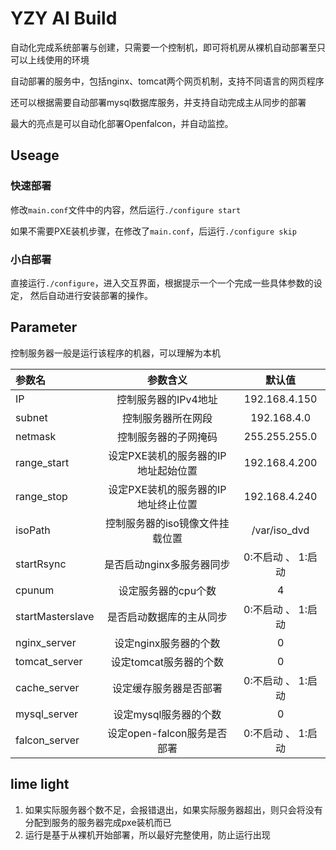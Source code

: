 YZY AI Build
===

自动化完成系统部署与创建，只需要一个控制机，即可将机房从裸机自动部署至只可以上线使用的环境

自动部署的服务中，包括nginx、tomcat两个网页机制，支持不同语言的网页程序

还可以根据需要自动部署mysql数据库服务，并支持自动完成主从同步的部署

最大的亮点是可以自动化部署Openfalcon，并自动监控。

## Useage

### 快速部署
修改`main.conf`文件中的内容，然后运行`./configure start`

如果不需要PXE装机步骤，在修改了`main.conf`，后运行`./configure skip`

### 小白部署

直接运行`./configure`，进入交互界面，根据提示一个一个完成一些具体参数的设定，
然后自动进行安装部署的操作。

## Parameter

控制服务器一般是运行该程序的机器，可以理解为本机

| 参数名 | 参数含义 | 默认值 |
|:------------- |:---------------:| :---------------:|
| IP | 控制服务器的IPv4地址 | 192.168.4.150 |
| subnet | 控制服务器所在网段 | 192.168.4.0 |
| netmask | 控制服务器的子网掩码 | 255.255.255.0 |
| range_start | 设定PXE装机的服务器的IP地址起始位置 | 192.168.4.200 |
| range_stop | 设定PXE装机的服务器的IP地址终止位置 | 192.168.4.240 |
| isoPath | 控制服务器的iso镜像文件挂载位置 | /var/iso_dvd |
| startRsync | 是否启动nginx多服务器同步 | 0:不启动 、 1:启动 |
| cpunum | 设定服务器的cpu个数 | 4 |
| startMasterslave | 是否启动数据库的主从同步 | 0:不启动 、 1:启动 |
| nginx_server | 设定nginx服务器的个数 | 0 |
| tomcat_server | 设定tomcat服务器的个数 | 0 |
| cache_server | 设定缓存服务器是否部署 | 0:不启动 、 1:启动 |
| mysql_server | 设定mysql服务器的个数 | 0 |
| falcon_server | 设定open-falcon服务是否部署 | 0:不启动 、 1:启动 |

## lime light

1. 如果实际服务器个数不足，会报错退出，如果实际服务器超出，则只会将没有分配到服务的服务器完成pxe装机而已
2. 运行是基于从裸机开始部署，所以最好完整使用，防止运行出现
